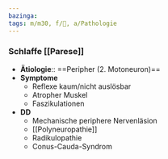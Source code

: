 ```yaml
---
bazinga: 
tags: m/m30, f/🧠, a/Pathologie
---
```

### Schlaffe [[Parese]]
- **Ätiologie**:: ==Peripher (2. Motoneuron)==
- **Symptome**
	- Reflexe kaum/nicht auslösbar
	- Atropher Muskel
	- Faszikulationen
- **DD**
	- Mechanische periphere Nervenläsion
	- [[Polyneuropathie]]
	- Radikulopathie
	- Conus-Cauda-Syndrom